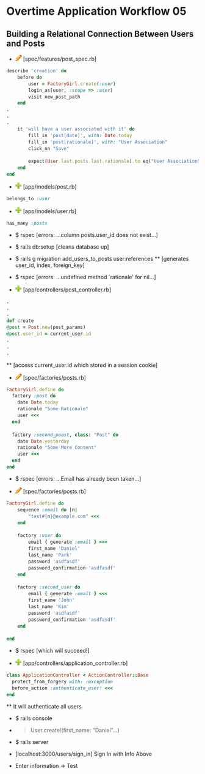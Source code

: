 # Overtime Application Workflow 05

## Building a Relational Connection Between Users and Posts

- ![edit](edit.png) [spec/features/post_spec.rb]
```rb
describe 'creation' do
	before do
		user = FactoryGirl.create(:user)
		login_as(user, :scope => :user)
		visit new_post_path
	end
.
.
.
	it 'will have a user associated with it' do
		fill_in 'post[date]', with: Date.today
		fill_in 'post[rationale]', with: "User Association"
		click_on "Save"

		expect(User.last.posts.last.rationale).to eq("User Association")
	end
end
```

- ![add](plus.png) [app/models/post.rb]
```rb
belongs_to :user
```

- ![add](plus.png) [app/models/user.rb]
```rb
has_many :posts
```
- $ rspec [errors: ...column posts.user_id does not exist...]

- $ rails db:setup [cleans database up]

- $ rails g migration add_users_to_posts user:references 
** [generates user_id, index, foreign_key]

- $ rspec [errors: ...undefined method `rationale' for nil...]

- ![add](plus.png) [app/controllers/post_controller.rb]
```rb
.
.
.
def create
@post = Post.new(post_params)
@post.user_id = current_user.id
.
.
.
```
** [access current_user.id which stored in a session cookie]

- ![edit](edit.png) [spec/factories/posts.rb]
```rb
FactoryGirl.define do
  factory :post do
    date Date.today
    rationale "Some Rationale"
    user <<<
  end

  factory :second_poast, class: "Post" do
  	date Date.yesterday
  	rationale "Some More Content"
  	user <<<
  end
end
```

- $ rspec [errors: ...Email has already been taken...]

- ![edit](edit.png) [spec/factories/posts.rb]
```rb
FactoryGirl.define do 
	sequence :email do |n|   
		"test#{n}@example.com" <<<
	end

	factory :user do
		email { generate :email } <<<
		first_name 'Daniel'
		last_name 'Park'
		password 'asdfasdf'
		password_confirmation 'asdfasdf'
	end

	factory :second_user do
		email { generate :email } <<<
		first_name 'John'
		last_name 'Kim'
		password 'asdfasdf'
		password_confirmation 'asdfasdf'
	end

end
```

- $ rspec [which will succeed!]

- ![add](plus.png) [app/controllers/application_controller.rb]
```rb
class ApplicationController < ActionController::Base
  protect_from_forgery with: :exception
  before_action :authenticate_user! <<<
end
```
** It will authenticate all users 

- $ rails console
- > User.create!(first_name: "Daniel"...)

- $ rails server
- [localhost:3000/users/sign_in] Sign In with Info Above
- Enter information -> Test

